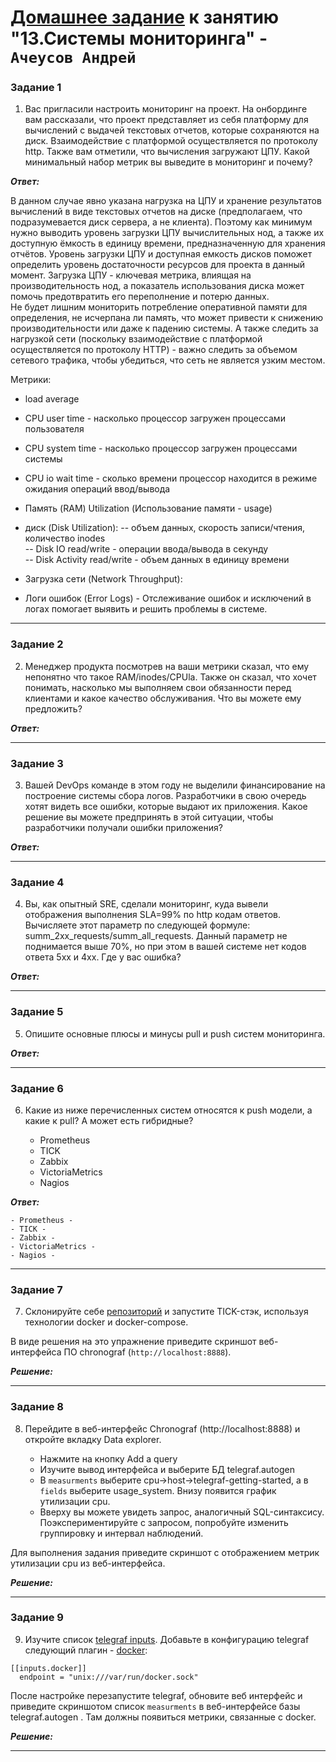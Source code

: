 # [Домашнее задание](https://github.com/netology-code/mnt-homeworks/blob/MNT-video/10-monitoring-02-systems/README.md) к занятию  "13.Системы мониторинга" - `Ачеусов Андрей`


### Задание 1

1. Вас пригласили настроить мониторинг на проект. На онбординге вам рассказали, что проект представляет из себя платформу для вычислений с выдачей текстовых отчетов, которые сохраняются на диск. Взаимодействие с платформой осуществляется по протоколу http. Также вам отметили, что вычисления загружают ЦПУ. Какой минимальный набор метрик вы выведите в мониторинг и почему?

***Ответ:***  

В данном случае явно указана нагрузка на ЦПУ и хранение результатов вычислений в виде текстовых отчетов на диске (предполагаем, что подразумевается диск сервера, а не клиента). Поэтому как минимум нужно выводить уровень загрузки ЦПУ вычислительных нод, а также их доступную ёмкость в единицу времени, предназначенную для хранения отчётов. Уровень загрузки ЦПУ и доступная емкость дисков поможет определить уровень достаточности ресурсов для проекта в данный момент. Загрузка ЦПУ - ключевая метрика, влиящая на производительность нод, а показатель использования диска может помочь предотвратить его переполнение и потерю данных.  
Не будет лишним мониторить потребление оперативной памяти для определения, не исчерпана ли память, что может привести к снижению производительности или даже к падению системы. А также следить за нагрузкой сети (поскольку взаимодействие с платформой осуществляется по протоколу HTTP) - важно следить за объемом сетевого трафика, чтобы убедиться, что сеть не является узким местом.   
   
Метрики:   
- load average
- CPU user time - насколько процессор загружен процессами пользователя
- CPU system time - насколько процессор загружен процессами системы
- CPU io wait time - сколько времени процессор находится в режиме ожидания операций ввод/вывода
  
- Память (RAM) Utilization (Использование памяти - usage)
   
- диск (Disk Utilization):
-- объем данных, скорость записи/чтения, количество inodes  
-- Disk IO read/write - операции ввода/вывода в секунду  
-- Disk Activity read/write - объем данных в единицу времени  
  
- Загрузка сети (Network Throughput):
  
- Логи ошибок (Error Logs) - Отслеживание ошибок и исключений в логах помогает выявить и решить проблемы в системе.

---


### Задание 2

2. Менеджер продукта посмотрев на ваши метрики сказал, что ему непонятно что такое RAM/inodes/CPUla. Также он сказал, что хочет понимать, насколько мы выполняем свои обязанности перед клиентами и какое качество обслуживания. Что вы можете ему предложить?

***Ответ:***  



---


### Задание 3

3. Вашей DevOps команде в этом году не выделили финансирование на построение системы сбора логов. Разработчики в свою очередь хотят видеть все ошибки, которые выдают их приложения. Какое решение вы можете предпринять в этой ситуации, чтобы разработчики получали ошибки приложения?

***Ответ:***  



---


### Задание 4

4. Вы, как опытный SRE, сделали мониторинг, куда вывели отображения выполнения SLA=99% по http кодам ответов. Вычисляете этот параметр по следующей формуле: summ_2xx_requests/summ_all_requests. Данный параметр не поднимается выше 70%, но при этом в вашей системе нет кодов ответа 5xx и 4xx. Где у вас ошибка?

***Ответ:***  



---


### Задание 5

5. Опишите основные плюсы и минусы pull и push систем мониторинга.

***Ответ:***  



---


### Задание 6

6. Какие из ниже перечисленных систем относятся к push модели, а какие к pull? А может есть гибридные?

    - Prometheus 
    - TICK
    - Zabbix
    - VictoriaMetrics
    - Nagios

***Ответ:***  

    - Prometheus - 
    - TICK - 
    - Zabbix - 
    - VictoriaMetrics - 
    - Nagios - 


---


### Задание 7

7. Склонируйте себе [репозиторий](https://github.com/influxdata/sandbox/tree/master) и запустите TICK-стэк, 
используя технологии docker и docker-compose.

В виде решения на это упражнение приведите скриншот веб-интерфейса ПО chronograf (`http://localhost:8888`). 

***Решение:***  



---


### Задание 8

8. Перейдите в веб-интерфейс Chronograf (http://localhost:8888) и откройте вкладку Data explorer.
        
    - Нажмите на кнопку Add a query
    - Изучите вывод интерфейса и выберите БД telegraf.autogen
    - В `measurments` выберите cpu->host->telegraf-getting-started, а в `fields` выберите usage_system. Внизу появится график утилизации cpu.
    - Вверху вы можете увидеть запрос, аналогичный SQL-синтаксису. Поэкспериментируйте с запросом, попробуйте изменить группировку и интервал наблюдений.

Для выполнения задания приведите скриншот с отображением метрик утилизации cpu из веб-интерфейса.

***Решение:***  



---


### Задание 9

9. Изучите список [telegraf inputs](https://github.com/influxdata/telegraf/tree/master/plugins/inputs). 
Добавьте в конфигурацию telegraf следующий плагин - [docker](https://github.com/influxdata/telegraf/tree/master/plugins/inputs/docker):
```
[[inputs.docker]]
  endpoint = "unix:///var/run/docker.sock"
```

После настройке перезапустите telegraf, обновите веб интерфейс и приведите скриншотом список `measurments` в 
веб-интерфейсе базы telegraf.autogen . Там должны появиться метрики, связанные с docker.

***Решение:***  



---
